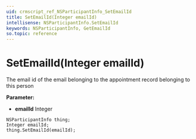 ```yaml
---
uid: crmscript_ref_NSParticipantInfo_SetEmailId
title: SetEmailId(Integer emailId)
intellisense: NSParticipantInfo.SetEmailId
keywords: NSParticipantInfo, GetEmailId
so.topic: reference
---
```


# SetEmailId(Integer emailId)

The email id of the email belonging to the appointment record belonging to this person

**Parameter:** 
* **emailId** Integer

```crmscript
NSParticipantInfo thing;
Integer emailId;
thing.SetEmailId(emailId);
```

